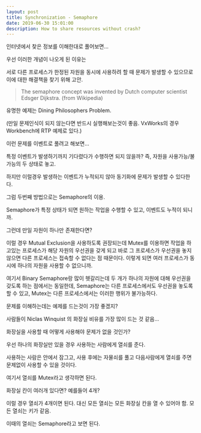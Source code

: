 ```yaml
---
layout: post
title: Synchronization - Semaphore
date: 2019-06-30 15:01:00
description: How to share resources without crash?
---
```


인터넷에서 찾은 정보를 이해한대로 풀어보면...



우선 이러한 개념이 나오게 된 이유는



서로 다른 프로세스가 한정된 자원을 동시에 사용하려 할 때 문제가 발생할 수 있으므로 이에 대한 해결책을 찾기 위해 고안.

> The semaphore concept was invented by Dutch computer scientist Edsger Dijkstra. (from Wikipedia)

유명한 예제는 Dining Philosophers Problem.

(만일 문제인식이 되지 않는다면 반드시 실행해보는것이 좋음. VxWorks의 경우 Workbench에 RTP 예제로 있다.)



이런 문제를 이벤트로 풀려고 해보면...

특정 이벤트가 발생하기까지 기다렸다가 수행하면 되지 않을까? 즉, 자원을 사용가능/불가능의 두 상태로 놓고.



하지만 이럴경우 발생하는 이벤트가 누적되지 않아 동기화에 문제가 발생할 수 있다한다.



그럼 두번째 방법으로는 Semaphore의 이용.

Semaphore가 특정 상태가 되면 원하는 작업을 수행할 수 있고, 이벤트도 누적이 되니까.



그런데 만일 자원이 하나만 존재한다면?

이럴 경우 Mutual Exclusion을 사용하도록 권장되는데 Mutex를 이용하면 작업을 하고있는 프로세스가 해당 자원의 우선권을 갖게 되고 바로 그 프로세스가 우선권을 놓지 않으면 다른 프로세스는 접속할 수 없다는 점 때문이다. 이렇게 되면 여러 프로세스가 동시에 하나의 자원을 사용할 수 없으니까.



여기서 Binary Semaphore랑 많이 헷갈리는데 두 개가 하나의 자원에 대해 우선권을 갖도록 하는 점에서는 동일한데, Semaphore는 다른 프로세스에서도 우선권을 놓도록 할 수 있고, Mutex는 다른 프로세스에서는 이러한 행위가 불가능하다.



문제를 이해하는데는 예제를 드는것이 가장 좋겠지?



사람들이 Niclas Winquist 의 화장실 비유를 가장 많이 드는 것 같음...



화장실을 사용할 때 어떻게 사용해야 문제가 없을 것인가?

우선 하나의 화장실만 있을 경우 사용하는 사람에게 열쇠를 준다.

사용하는 사람은 안에서 잠그고, 사용 후에는 자물쇠를 풀고 다음사람에게 열쇠를 주면 문제없이 사용할 수 있을 것이다.

여기서 열쇠를 Mutex라고 생각하면 된다.



화장실 칸이 여러개 있다면? 예를들어 4개?

이럴 경우 열쇠가 4개이면 된다. 대신 모든 열쇠는 모든 화장실 칸을 열 수 있어야 함. 모든 열쇠는 키가 같음.

이때의 열쇠는 Semaphore라고 보면 된다.
